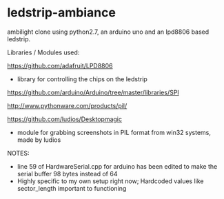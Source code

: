 ledstrip-ambiance
=================

ambilight clone using python2.7, an arduino uno and an lpd8806 based ledstrip.

Libraries / Modules used:

https://github.com/adafruit/LPD8806
  - library for controlling the chips on the ledstrip

https://github.com/arduino/Arduino/tree/master/libraries/SPI

http://www.pythonware.com/products/pil/

https://github.com/ludios/Desktopmagic
  - module for grabbing screenshots in PIL format from win32 systems, made by ludios

NOTES:
* line 59 of HardwareSerial.cpp for arduino has been edited to make the serial buffer 98 bytes instead of 64
* Highly specific to my own setup right now; Hardcoded values like sector_length important to functioning
